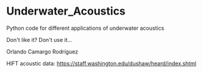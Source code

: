 # Underwater_Acoustics
Python code for different applications of underwater acoustics

Don't like it? Don't use it... 

Orlando Camargo Rodríguez

HIFT acoustic data: https://staff.washington.edu/dushaw/heard/index.shtml
